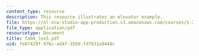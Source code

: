 ```yaml
---
content_type: resource
description: This resource illustrates an elevator example.
file: https://ol-ocw-studio-app-production.s3.amazonaws.com/courses/1-221j-transportation-systems-fall-2004/fe87429f976cad4f3569fd7931a9448c_fa04_lex5.pdf
file_type: application/pdf
resourcetype: Document
title: fa04_lex5.pdf
uid: fe87429f-976c-ad4f-3569-fd7931a9448c
---
```


